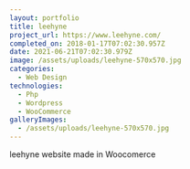```yaml
---
layout: portfolio
title: leehyne
project_url: https://www.leehyne.com/
completed_on: 2018-01-17T07:02:30.957Z
date: 2021-06-21T07:02:30.979Z
image: /assets/uploads/leehyne-570x570.jpg
categories:
  - Web Design
technologies:
  - Php
  - Wordpress
  - WooCommerce
galleryImages:
  - /assets/uploads/leehyne-570x570.jpg
---
```

leehyne website made in Woocomerce